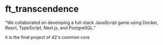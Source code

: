 # ft_transcendence
"We collaborated on developing a full-stack JavaScript game using Docker, React, TypeScript, Next.js, and PostgreSQL."
 
it is the final project of 42's common core
